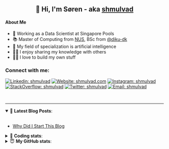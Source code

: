 <h2 align="center">
	👋 Hi, I'm Søren - aka <a href="https://shmulvad.com">shmulvad</a>
</h2>

#### About Me
- 🤖 Working as a Data Scientist at Singapore Pools
- 📚 Master of Computing from [NUS], BSc from [@diku-dk]
- 🧠 My field of specialization is artificial intelligence
- 👨‍🏫 I enjoy sharing my knowledge with others
- 👨‍💻 I love to build my own stuff

### Connect with me:

[![Linkedin: shmulvad](https://img.shields.io/badge/shmulvad-blue?style=flat&logo=Linkedin&logoColor=white)][linkedin]
[![Website: shmulvad.com](https://img.shields.io/badge/shmulvad.com-47CCCC?&style=flat&logo=Google-Chrome&logoColor=white)][website]
[![Instagram: shmulvad](https://img.shields.io/badge/-@shmulvad-purple?style=flat&logo=Instagram&logoColor=white)][instagram]
[![StackOverflow: shmulvad](https://img.shields.io/badge/shmulvad-FE7A16?style=flat&logo=stack-overflow&logoColor=white)][stackOverflow]
[![Twitter: shmulvad](https://img.shields.io/badge/@shmulvad-1ca0f1?style=flat&logo=twitter&logoColor=white)][twitter]
[![Email: shmulvad](https://img.shields.io/badge/shmulvad-D14836?style=flat&logo=gmail&logoColor=white)][mail]

<br />

---

<details open>
 <summary>📕 <b>Latest Blog Posts</b>: </summary>

<br>

<!-- BLOG-POST-LIST:START -->
- [Why Did I Start This Blog](https://shmulvad.com/blog/why-did-start-this-blog)
<!-- BLOG-POST-LIST:END -->

</details>

<!-- --- -->

<details>
 <summary>🤖 <b>Coding stats</b>: </summary>

<br>

NOTE: Doesn't track coding at work or work done in environments such as Jupyter Notebooks.

<!--START_SECTION:waka-->
![Code Time](http://img.shields.io/badge/Code%20Time-1%2C592%20hrs%2051%20mins-blue)

**I'm a Night 🦉** 

```text
🌞 Morning    73 commits     ██░░░░░░░░░░░░░░░░░░░░░░░   8.67% 
🌆 Daytime    270 commits    ████████░░░░░░░░░░░░░░░░░   32.07% 
🌃 Evening    310 commits    █████████░░░░░░░░░░░░░░░░   36.82% 
🌙 Night      189 commits    █████░░░░░░░░░░░░░░░░░░░░   22.45%

```


📊 **This Week I Spent My Time On** 

```text
💬 Programming Languages: 
Other                    1 hr 36 mins        ███████████████░░░░░░░░░░   60.53% 
Python                   32 mins             █████░░░░░░░░░░░░░░░░░░░░   20.23% 
HTML                     30 mins             ████░░░░░░░░░░░░░░░░░░░░░   19.04% 
Text                     0 secs              ░░░░░░░░░░░░░░░░░░░░░░░░░   0.2%

🔥 Editors: 
Zsh                      1 hr 36 mins        ███████████████░░░░░░░░░░   60.53% 
VS Code                  40 mins             ██████░░░░░░░░░░░░░░░░░░░   25.62% 
Sublime Text             22 mins             ███░░░░░░░░░░░░░░░░░░░░░░   13.85%

🐱‍💻 Projects: 
overvaagning-admin       1 hr 5 mins         ██████████░░░░░░░░░░░░░░░   41.25% 
snastack                 48 mins             ███████░░░░░░░░░░░░░░░░░░   30.58% 
Unknown Project          16 mins             ██░░░░░░░░░░░░░░░░░░░░░░░   10.16% 
Terminal                 12 mins             ██░░░░░░░░░░░░░░░░░░░░░░░   7.87% 
hit-locator              8 mins              █░░░░░░░░░░░░░░░░░░░░░░░░   5.33%

```


 Last Updated on 02/11/2022 18:51:20 UTC
<!--END_SECTION:waka-->

</details>

<!-- --- -->

<details>
 <summary>😇 <b>My GitHub stats</b>: </summary>

<br>

<img align="left" alt="shmulvad's Github Stats" src="https://github-readme-stats.vercel.app/api?username=shmulvad&show_icons=true&hide_border=true" />

</details>



[website]: https://shmulvad.com
[twitter]: https://twitter.com/shmulvad
[linkedin]: https://linkedin.com/in/shmulvad
[instagram]: https://instagram.com/shmulvad
[stackOverflow]: https://stackoverflow.com/users/9248793/shmulvad
[mail]: mailto:shmulvad@gmail.com
[@diku-dk]: https://github.com/diku-dk
[github]: https://github.com/shmulvad
[NUS]: https://www.nus.edu.sg